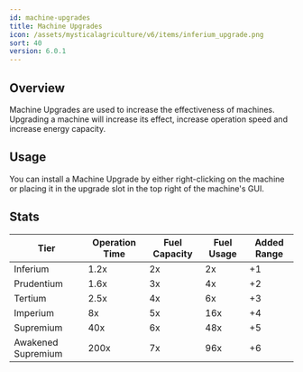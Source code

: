 ```yaml
---
id: machine-upgrades
title: Machine Upgrades
icon: /assets/mysticalagriculture/v6/items/inferium_upgrade.png
sort: 40
version: 6.0.1
---
```


## Overview

Machine Upgrades are used to increase the effectiveness of machines. Upgrading a machine will increase its effect, increase operation speed and increase energy capacity.

## Usage

You can install a Machine Upgrade by either right-clicking on the machine or placing it in the upgrade slot in the top right of the machine's GUI.  

## Stats

| Tier               | Operation Time | Fuel Capacity | Fuel Usage | Added Range |
|--------------------|----------------|---------------|------------|-------------|
| Inferium           | 1.2x           | 2x            | 2x         | +1          |
| Prudentium         | 1.6x           | 3x            | 4x         | +2          |
| Tertium            | 2.5x           | 4x            | 6x         | +3          |
| Imperium           | 8x             | 5x            | 16x        | +4          |
| Supremium          | 40x            | 6x            | 48x        | +5          |
| Awakened Supremium | 200x           | 7x            | 96x        | +6          |
